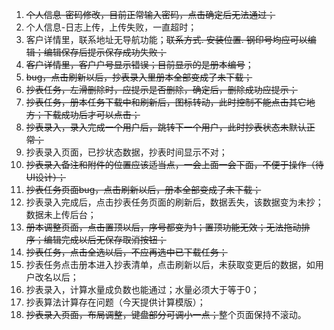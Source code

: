 1. ~~个人信息-密码修改，目前正常输入密码，点击确定后无法通过；~~
2. 个人信息-日志上传，上传失败，一直超时；
3. 客户详情里，联系地址无导航功能；~~联系方式. 安装位置. 钢印号均应可以编辑；编辑保存后提示保存成功失败；~~
4. ~~客户详情里，客户户号显示错误；目前显示的是册本编号~~；
5. ~~bug，点击刷新以后，抄表录入里册本全部变成了未下载；~~
6. ~~抄表任务，左滑删除时，应提示是否删除，确定后，删除成功应提示；~~
7. ~~抄表任务，册本任务下载中和刷新后，图标转动，此时控制不能点击其它地方；下载成功后才可以点击；~~
8. ~~抄表录入，录入完成一个用户后，跳转下一个用户，此时抄表状态未默认正常；~~
9. 抄表录入页面，已抄状态数据，抄表时间显示不对；
10. ~~抄表录入备注和附件的位置应该适当点，一会上面一会下面，不便于操作（待UI设计）；~~
11. ~~抄表任务页面bug，点击刷新以后，册本全部变成了未下载；~~
12. 抄表录入完成后，点击抄表任务页面的刷新后，数据丢失，该数据变为未抄；数据未上传后台；
13. ~~册本调整页面，点击置顶以后，序号都变为1；置顶功能无效；无法拖动排序；编辑完成以后无保存取消按钮；~~
14. ~~抄表任务，点击全选以后，不应再选中已下载任务；~~
15. 抄表任务点击册本进入抄表清单，点击刷新以后，未获取变更后的数据，如用户改名以后；
16. 抄表录入，计算水量成负数也能通过；水量必须大于等于0；
17. 抄表算法计算存在问题（今天提供计算模版）；
18. ~~抄表录入页面，布局调整，键盘部分可调小一点；~~整个页面保持不滚动。
